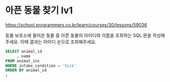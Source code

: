 # 아픈 동물 찾기 lv1
https://school.programmers.co.kr/learn/courses/30/lessons/59036

동물 보호소에 들어온 동물 중 아픈 동물의 아이디와 이름을 조회하는 SQL 문을 작성해주세요. 이때 결과는 아이디 순으로 조회해주세요.

```sql
SELECT animal_id
     , name
FROM animal_ins
WHERE intake_condition = 'Sick'
ORDER BY animal_id
;
```
